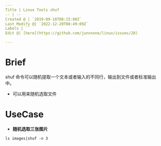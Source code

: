 ```yaml
---
Title | Linux Tools shuf
-- | --
Created @ | `2019-09-18T08:15:08Z`
Last Modify @| `2022-12-20T08:49:09Z`
Labels | ``
Edit @| [here](https://github.com/junxnone/linux/issues/28)

---
```


# Brief

shuf 命令可以随机提取一个文本或者输入的不同行，输出到文件或者标准输出中。

- 可以用来随机选取文件

# UseCase

- **随机选取三张图片**

```
ls images|shuf -n 3
```
